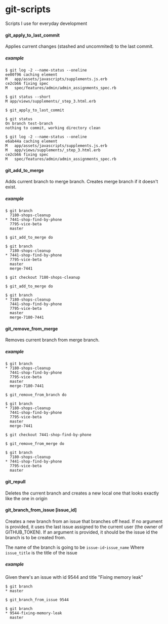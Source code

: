 # git-scripts
Scripts I use for everyday development

#### git_apply_to_last_commit
Applies current changes (stashed and uncommited) to the last commit.
##### example
```
$ git log -2 --name-status --oneline
ee00f96 caching element
M	app/assets/javascripts/supplements.js.erb
ce2cb66 fixing spec
M	spec/features/admin/admin_assignments_spec.rb

$ git status --short
M app/views/supplements/_step_3.html.erb

$ git_apply_to_last_commit

$ git status
On branch test-branch
nothing to commit, working directory clean

$ git log -2 --name-status --oneline
e6ab44a caching element
M	app/assets/javascripts/supplements.js.erb
M	app/views/supplements/_step_3.html.erb
ce2cb66 fixing spec
M	spec/features/admin/admin_assignments_spec.rb
```

#### git_add_to_merge
Adds current branch to merge branch. Creates merge branch if it doesn't exist.
##### example
```
$ git branch
  7180-shops-cleanup
* 7441-shop-find-by-phone
  7795-vice-beta
  master

$ git_add_to_merge do

$ git branch
  7180-shops-cleanup
* 7441-shop-find-by-phone
  7795-vice-beta
  master
  merge-7441

$ git checkout 7180-shops-cleanup

$ git_add_to_merge do

$ git branch
* 7180-shops-cleanup
  7441-shop-find-by-phone
  7795-vice-beta
  master
  merge-7180-7441
```

#### git_remove_from_merge
Removes current branch from merge branch.
##### example

```
$ git branch
* 7180-shops-cleanup
  7441-shop-find-by-phone
  7795-vice-beta
  master
  merge-7180-7441

$ git_remove_from_branch do

$ git branch
* 7180-shops-cleanup
  7441-shop-find-by-phone
  7795-vice-beta
  master
  merge-7441

$ git checkout 7441-shop-find-by-phone

$ git_remove_from_merge do

$ git branch
  7180-shops-cleanup
* 7441-shop-find-by-phone
  7795-vice-beta
  master
```

#### git_repull
Deletes the current branch and creates a new local one that looks exactly like the one in origin

#### git_branch_from_issue [issue_id]
Creates a new branch from an issue that branches off head. If no argument is provided, it uses the last issue assigned to the current user (the owner of GITHUB_TOKEN). If an argument is provided, it should be the issue id the branch is to be created from.

The name of the branch is going to be ```issue-id```-```issue_name```
Where ```issue_title``` is the title of the issue
##### example
Given there's an issue with id 9544 and title "Fixing memory leak"
```
$ git branch
* master

$ git_branch_from_issue 9544

$ git branch
* 9544-fixing-memory-leak
  master
```
